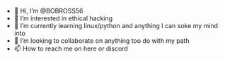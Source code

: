 - 👋 Hi, I’m @BOBROSS56
- 👀 I’m interested in ethical hacking 
- 🌱 I’m currently learning linux/python and anything I can soke my mind into 
- 💞️ I’m looking to collaborate on anything too do with my path 
- 📫 How to reach me on here or discord 

<!---
BOBROSS56/BOBROSS56 is a ✨ special ✨ repository because its `README.md` (this file) appears on your GitHub profile.
You can click the Preview link to take a look at your changes.
--->

